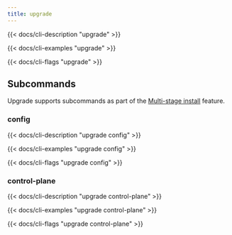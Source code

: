```yaml
---
title: upgrade
---
```


{{< docs/cli-description "upgrade" >}}

{{< docs/cli-examples "upgrade" >}}

{{< docs/cli-flags "upgrade" >}}

## Subcommands

Upgrade supports subcommands as part of the
[Multi-stage install](../../../tasks/install/#multi-stage-install) feature.

### config

{{< docs/cli-description "upgrade config" >}}

{{< docs/cli-examples "upgrade config" >}}

{{< docs/cli-flags "upgrade config" >}}

### control-plane

{{< docs/cli-description "upgrade control-plane" >}}

{{< docs/cli-examples "upgrade control-plane" >}}

{{< docs/cli-flags "upgrade control-plane" >}}
